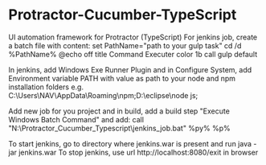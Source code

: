 # Protractor-Cucumber-TypeScript
UI automation framework for Protractor (TypeScript)
For jenkins job, create a batch file with content:
set PathName="path to your gulp task"
cd /d %PathName%
@echo off
title Command Executer
color 1b
call gulp default

In jenkins, add Windows Exe Runner Plugin and in Configure System, add Environment variable PATH with value as path to your node and npm installation folders e.g. C:\Users\NAV\AppData\Roaming\npm;D:\eclipse\node js;

Add new job for you project and in build, add a build step "Execute Windows Batch Command" and add:
call "N:\Protractor_Cucumber_Typescript\jenkins_job.bat" %py% %p%

To start jenkins, go to directory where jenkins.war is present and run java -jar jenkins.war
To stop jenkins, use url http://localhost:8080/exit in browser
